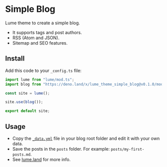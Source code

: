 # Simple Blog

Lume theme to create a simple blog.

- It supports tags and post authors.
- RSS (Atom and JSON).
- Sitemap and SEO features.

## Install

Add this code to your `_config.ts` file:

```ts
import lume from "lume/mod.ts";
import blog from "https://deno.land/x/lume_theme_simple_blog@v0.1.0/mod.ts";

const site = lume();

site.use(blog());

export default site;
```

## Usage

- Copy the [`_data.yml`](_data.yml) file in your blog root folder and edit it
  with your own data.
- Save the posts in the `posts` folder. For example: `posts/my-first-posts.md`.
- See [lume.land](https://lume.land) for more info.
